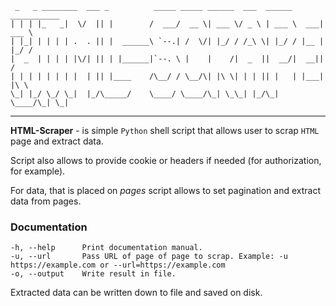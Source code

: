 ```
 _   _ ________  ___ _          _____ _____ ______  ___  ______ ___________ 
| | | |_   _|  \/  || |        /  ___/  __ \| ___ \/ _ \ | ___ \  ___| ___ \
| |_| | | | | .  . || |  ______\ `--.| /  \/| |_/ / /_\ \| |_/ / |__ | |_/ /
|  _  | | | | |\/| || | |______|`--. \ |    |    /|  _  ||  __/|  __||    / 
| | | | | | | |  | || |____    /\__/ / \__/\| |\ \| | | || |   | |___| |\ \ 
\_| |_/ \_/ \_|  |_/\_____/    \____/ \____/\_| \_\_| |_/\_|   \____/\_| \_|
```

---

**HTML-Scraper** - is simple `Python` shell script that allows user to scrap `HTML` page and extract data.

Script also allows to provide cookie or headers if needed (for authorization, for example).

For data, that is placed on *pages* script allows to set pagination and extract data from pages.

### Documentation
```
-h, --help      Print documentation manual.
-u, --url       Pass URL of page of page to scrap. Example: -u https://example.com or --url=https://example.com
-o, --output    Write result in file.
```

Extracted data can be written down to file and saved on disk.
